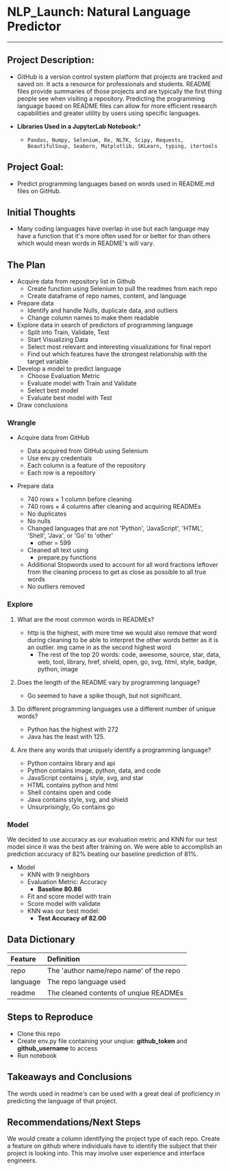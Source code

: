 # NLP_Launch: Natural Language Predictor

---

## Project Description:

* GitHub is a version control system platform that projects are tracked and saved on. It acts a resource for professionals and students. README files provide summaries of those projects and are typically the first thing people see when visiting a repository. Predicting the programming language based on README files can allow for more efficient research capabilities and greater utility by users using specific languages.

* **Libraries Used in a JupyterLab Notebook:***
    * `Pandas, Numpy, Selenium, Re, NLTK, Scipy, Requests, BeautifulSoup, Seaborn, Matplotlib, SKLearn, typing, itertools`
    
## Project Goal:

* Predict programming languages based on words used in README.md files on GitHub.
    
## Initial Thoughts 

* Many coding languages have overlap in use but each language may have a function that it's more often used for or better for than others which would mean words in README's will vary.
   
## The Plan

* Acquire data from repository list in Github
    * Create function using Selenium to pull the readmes from each repo
    * Create dataframe of repo names, content, and language
* Prepare data
    * Identify and handle Nulls, duplicate data, and outliers
    * Change column names to make them readable
* Explore data in search of predictors of programming language
    * Split into Train, Validate, Test
    * Start Visualizing Data
    * Select most relevant and interesting visualizations for final report
    * Find out which features have the strongest relationship with the target variable
* Develop a model to predict language
    * Choose Evaluation Metric
    * Evaluate model with Train and Validate
    * Select best model
    * Evaluate best model with Test
* Draw conclusions
    

### Wrangle

* Acquire data from GitHub
    * Data acquired from GitHub using Selenium
    * Use env.py credentials
    * Each column is a feature of the repository
    * Each row is a repository

* Prepare data
    * 740 rows × 1 column before cleaning
    * 740 rows × 4 columns after cleaning and acquiring READMEs
    * No duplicates
    * No nulls
    * Changed languages that are not 'Python', 'JavaScript', 'HTML', 'Shell', 'Java', or 'Go' to 'other'
        * other = 599
    * Cleaned all text using
        * prepare.py functions
    * Additional Stopwords used to account for all word fractions leftover from the cleaning process to get as close as possible to all true words
    * No outliers removed

### Explore

1. What are the most common words in READMEs?
    * http is the highest, with more time we would also remove that word during cleaning to be able to interpret the other words better as it is an outlier. img came in as the second highest word
        * The rest of the top 20 words: code, awesome, source, star, data, web, tool, library, href, shield, open, go, svg, html, style, badge, python, image
        
2. Does the length of the README vary by programming language?
    * Go seemed to have a spike though, but not significant.

3. Do different programming languages use a different number of unique words?
    * Python has the highest with 272
    * Java has the least with 125.
 
4. Are there any words that uniquely identify a programming language?
    * Python contains library and api
    * Python contains image, python, data, and code
    * JavaScript contains j, style, svg, and star
    * HTML contains python and html
    * Shell contains open and code
    * Java contains style, svg, and shield
    * Unsurprisingly, Go contains go
    
### Model

We decided to use accuracy as our evaluation metric and KNN for our test model since it was the best after training on. We were able to accomplish an prediction accuracy of 82% beating our baseline prediction of 81%.

* Model
    * KNN with 9 neighbors
    * Evaluation Metric: Accuracy
        * **Baseline 80.86**
    * Fit and score model with train
    * Score model with validate
    * KNN was our best model:
        * **Test Accuracy of 82.00**
    
## Data Dictionary  

| Feature | Definition|
|:--------|:-----------|
|repo| The 'author name/repo name' of the repo|
|language| The repo language used|
|readme| The cleaned contents of unqiue READMEs|

## Steps to Reproduce
* Clone this repo
* Create env.py file containing your unqiue: **github_token** and **github_username** to access
* Run notebook

## Takeaways and Conclusions

The words used in readme's can be used with a great deal of proficiency in predicting the language of that project. 

## Recommendations/Next Steps

We would create a column identifying the project type of each repo. Create a feature on github where individuals have to identify the subject that their project is looking into. This may involve user experience and interface engineers.
